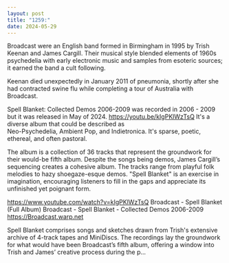 ```yaml
---
layout: post
title: "1259:"
date: 2024-05-29
---
```


Broadcast were an English band formed in Birmingham in 1995 by Trish Keenan and James Cargill. Their musical style blended elements of 1960s psychedelia with early electronic music and samples from esoteric sources; it earned the band a cult following.

Keenan died unexpectedly in January 2011 of pneumonia, shortly after she had contracted swine flu while completing a tour of Australia with Broadcast.

Spell Blanket: Collected Demos 2006-2009 was recorded in 2006 - 2009 but it was released in May of 2024. 
https://youtu.be/kIgPKlWzTsQ
It's a diverse album that could be described as      
Neo-Psychedelia, Ambient Pop, and Indietronica. It's sparse, poetic, ethereal, and often pastoral.

The album is a collection of 36 tracks that represent the groundwork for their would-be fifth album. Despite the songs being demos, James Cargill’s sequencing creates a cohesive album. The tracks range from playful folk melodies to hazy shoegaze-esque demos. "Spell Blanket" is an exercise in imagination, encouraging listeners to fill in the gaps and appreciate its unfinished yet poignant form.

https://www.youtube.com/watch?v=kIgPKlWzTsQ
Broadcast - Spell Blanket (Full Album)
Broadcast - Spell Blanket - Collected Demos 2006-2009
https://Broadcast.warp.net

Spell Blanket comprises songs and sketches drawn from Trish's extensive archive of 4-track tapes and MiniDiscs. The recordings lay the groundwork for what would have been Broadcast’s fifth album, offering a window into Trish and James’ creative process during the p...
